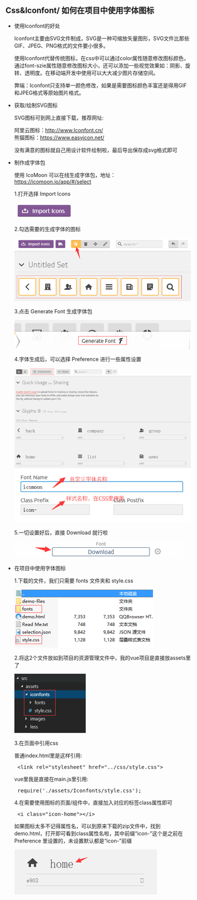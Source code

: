 ## Css&Iconfont/ 如何在项目中使用字体图标

* 使用Iconfont的好处  

    Iconfont主要由SVG文件制成，SVG是一种可缩放矢量图形，SVG文件比那些GIF、JPEG、PNG格式的文件要小很多。

    使用Iconfont代替传统图标，在css中可以通过color属性随意修改图标颜色，通过font-szie属性随意修改图标大小，还可以添加一些视觉效果如：阴影、旋转、透明度。在移动端开发中使用可以大大减少图片存储空间。  

    弊端：Iconfont只支持单一颜色修改，如果是需要图标颜色丰富还是得用GIF和JPEG格式等原始图片格式。 

* 获取/绘制SVG图标

    SVG图标可到网上直接下载，推荐网址:  

    阿里云图标：http://www.Iconfont.cn/  
    熊猫图标：https://www.easyicon.net/  


    没有满意的图标就自己用设计软件绘制啦，最后导出保存成svg格式即可

* 制作成字体包

    使用 IcoMoon 可以在线生成字体包，地址：https://icomoon.io/app/#/select  


    1.打开选择 Import Icons  
    
    ![Image text](images/Iconfont-1.png) 


    2.勾选需要的生成字体的图标

    ![Image text](images/Iconfont-2.png)  


    3.点击 Generate Font 生成字体包

    ![Image text](images/Iconfont-3.png) 


    4.字体生成后，可以选择 Preference 进行一些属性设置

    ![Image text](images/Iconfont-4.png) 
    ![Image text](images/Iconfont-5.png) 


    5.一切设置好后，直接 Download 就行啦

    ![Image text](images/Iconfont-6.png) 



* 在项目中使用字体图标

    1.下载的文件，我们只需要 fonts 文件夹和 style.css

    ![Image text](images/Iconfont-7.png) 


    2.将这2个文件放如到项目的资源管理文件中，我的vue项目是直接放assets里了

    ![Image text](images/Iconfont-8.png) 


    3.在页面中引用css


    普通index.html里是这样引用:


    <pre> &lt;link rel="stylesheet" href="../css/style.css"&gt; </pre>

    vue里我是直接在main.js里引用:

    <pre> require('./assets/Iconfonts/style.css'); </pre>


    4.在需要使用图标的页面/组件中，直接加入对应的标签class属性即可
    <pre> &lt;i class="icon-home"&gt;&lt;/i&gt;  </pre>

    如果图标太多不记得属性名，可以到原来下载的zip文件中，找到demo.html，打开即可看到class属性名啦，其中前缀“icon-”这个是之前在 Preference 里设置的，未设置默认都是“icon-”前缀  
    
    ![Image text](images/Iconfont-9.png) 
